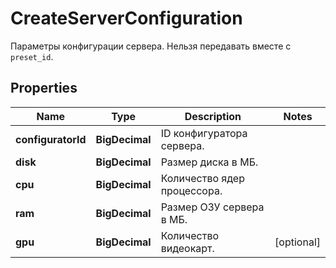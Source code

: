 

# CreateServerConfiguration

Параметры конфигурации сервера. Нельзя передавать вместе с `preset_id`.

## Properties

| Name | Type | Description | Notes |
|------------ | ------------- | ------------- | -------------|
|**configuratorId** | **BigDecimal** | ID конфигуратора сервера. |  |
|**disk** | **BigDecimal** | Размер диска в МБ. |  |
|**cpu** | **BigDecimal** | Количество ядер процессора. |  |
|**ram** | **BigDecimal** | Размер ОЗУ сервера в МБ. |  |
|**gpu** | **BigDecimal** | Количество видеокарт. |  [optional] |



